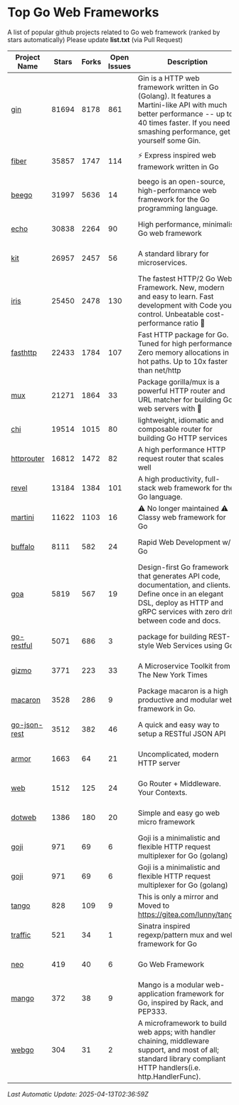 # Top Go Web Frameworks
A list of popular github projects related to Go web framework (ranked by stars automatically)
Please update **list.txt** (via Pull Request)

| Project Name | Stars | Forks | Open Issues | Description | Last Commit |
| ------------ | ----- | ----- | ----------- | ----------- | ----------- |
| [gin](https://github.com/gin-gonic/gin) | 81694 | 8178 | 861 | Gin is a HTTP web framework written in Go (Golang). It features a Martini-like API with much better performance -- up to 40 times faster. If you need smashing performance, get yourself some Gin. | 2025-04-11 16:00:59 |
| [fiber](https://github.com/gofiber/fiber) | 35857 | 1747 | 114 | ⚡️ Express inspired web framework written in Go | 2025-04-09 13:38:57 |
| [beego](https://github.com/beego/beego) | 31997 | 5636 | 14 | beego is an open-source, high-performance web framework for the Go programming language. | 2025-04-12 12:41:49 |
| [echo](https://github.com/labstack/echo) | 30838 | 2264 | 90 | High performance, minimalist Go web framework | 2025-04-04 08:01:42 |
| [kit](https://github.com/go-kit/kit) | 26957 | 2457 | 56 | A standard library for microservices. | 2024-03-13 13:42:15 |
| [iris](https://github.com/kataras/iris) | 25450 | 2478 | 130 | The fastest HTTP/2 Go Web Framework. New, modern and easy to learn. Fast development with Code you control. Unbeatable cost-performance ratio :rocket: | 2025-03-29 23:10:25 |
| [fasthttp](https://github.com/valyala/fasthttp) | 22433 | 1784 | 107 | Fast HTTP package for Go. Tuned for high performance. Zero memory allocations in hot paths. Up to 10x faster than net/http | 2025-04-12 02:36:07 |
| [mux](https://github.com/gorilla/mux) | 21271 | 1864 | 33 | Package gorilla/mux is a powerful HTTP router and URL matcher for building Go web servers with 🦍 | 2024-06-19 23:50:04 |
| [chi](https://github.com/go-chi/chi) | 19514 | 1015 | 80 | lightweight, idiomatic and composable router for building Go HTTP services | 2025-02-18 09:00:55 |
| [httprouter](https://github.com/julienschmidt/httprouter) | 16812 | 1472 | 82 | A high performance HTTP request router that scales well | 2024-01-30 10:56:56 |
| [revel](https://github.com/revel/revel) | 13184 | 1384 | 101 | A high productivity, full-stack web framework for the Go language. | 2022-04-12 20:53:30 |
| [martini](https://github.com/go-martini/martini) | 11622 | 1103 | 16 | ⚠️ No longer maintained ⚠️  Classy web framework for Go | 2017-01-21 21:58:54 |
| [buffalo](https://github.com/gobuffalo/buffalo) | 8111 | 582 | 24 | Rapid Web Development w/ Go | 2023-01-26 15:34:17 |
| [goa](https://github.com/goadesign/goa) | 5819 | 567 | 19 | Design-first Go framework that generates API code, documentation, and clients. Define once in an elegant DSL, deploy as HTTP and gRPC services with zero drift between code and docs. | 2025-04-11 04:41:38 |
| [go-restful](https://github.com/emicklei/go-restful) | 5071 | 686 | 3 | package for building REST-style Web Services using Go | 2025-03-11 11:17:39 |
| [gizmo](https://github.com/nytimes/gizmo) | 3771 | 223 | 33 | A Microservice Toolkit from The New York Times | 2021-04-30 15:27:05 |
| [macaron](https://github.com/go-macaron/macaron) | 3528 | 286 | 9 | Package macaron is a high productive and modular web framework in Go. | 2025-03-11 02:01:14 |
| [go-json-rest](https://github.com/ant0ine/go-json-rest) | 3512 | 382 | 46 | A quick and easy way to setup a RESTful JSON API | 2017-09-13 04:12:08 |
| [armor](https://github.com/labstack/armor) | 1663 | 64 | 21 | Uncomplicated, modern HTTP server | 2019-08-03 18:10:09 |
| [web](https://github.com/gocraft/web) | 1512 | 125 | 24 | Go Router + Middleware. Your Contexts. | 2019-02-07 15:06:52 |
| [dotweb](https://github.com/devfeel/dotweb) | 1386 | 180 | 20 | Simple and easy go web micro framework | 2023-12-13 02:13:17 |
| [goji](https://github.com/goji/goji) | 971 | 69 | 6 | Goji is a minimalistic and flexible HTTP request multiplexer for Go (golang) | 2019-01-26 23:58:29 |
| [goji](https://github.com/goji/goji) | 971 | 69 | 6 | Goji is a minimalistic and flexible HTTP request multiplexer for Go (golang) | 2019-01-26 23:58:29 |
| [tango](https://github.com/lunny/tango) | 828 | 109 | 9 | This is only a mirror and Moved to https://gitea.com/lunny/tango | 2019-05-17 03:31:10 |
| [traffic](https://github.com/gravityblast/traffic) | 521 | 34 | 1 | Sinatra inspired regexp/pattern mux and web framework for Go | 2015-11-26 21:31:07 |
| [neo](https://github.com/ivpusic/neo) | 419 | 40 | 6 | Go Web Framework | 2017-08-14 23:54:31 |
| [mango](https://github.com/paulbellamy/mango) | 372 | 38 | 9 | Mango is a modular web-application framework for Go, inspired by Rack, and PEP333. | 2017-10-17 08:18:43 |
| [webgo](https://github.com/naughtygopher/webgo) | 304 | 31 | 2 | A microframework to build web apps; with handler chaining, middleware support, and most of all; standard library compliant HTTP handlers(i.e. http.HandlerFunc). | 2024-10-20 08:43:36 |

*Last Automatic Update: 2025-04-13T02:36:59Z*